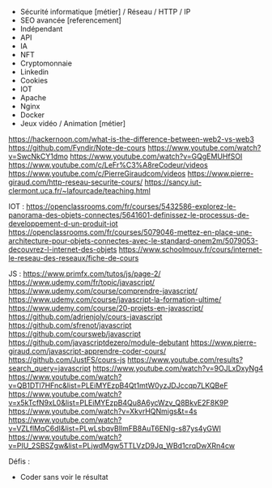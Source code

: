 - Sécurité informatique [métier] / Réseau / HTTP / IP 
- SEO avancée [referencement]
- Indépendant
- API
- IA
- NFT
- Cryptomonnaie
- Linkedin
- Cookies
- IOT
- Apache
- Nginx
- Docker
- Jeux vidéo / Animation [métier]

https://hackernoon.com/what-is-the-difference-between-web2-vs-web3
https://github.com/Fyndir/Note-de-cours
https://www.youtube.com/watch?v=SwcNkCY1dmo
https://www.youtube.com/watch?v=GQgEMUHfSOI
https://www.youtube.com/c/LeFr%C3%A8reCodeur/videos
https://www.youtube.com/c/PierreGiraudcom/videos
https://www.pierre-giraud.com/http-reseau-securite-cours/
https://sancy.iut-clermont.uca.fr/~lafourcade/teaching.html


IOT :
https://openclassrooms.com/fr/courses/5432586-explorez-le-panorama-des-objets-connectes/5641601-definissez-le-processus-de-developpement-d-un-produit-iot
https://openclassrooms.com/fr/courses/5079046-mettez-en-place-une-architecture-pour-objets-connectes-avec-le-standard-onem2m/5079053-decouvrez-l-internet-des-objets
https://www.schoolmouv.fr/cours/internet-le-reseau-des-reseaux/fiche-de-cours

JS :
https://www.primfx.com/tutos/js/page-2/
https://www.udemy.com/fr/topic/javascript/
https://www.udemy.com/course/comprendre-javascript/
https://www.udemy.com/course/javascript-la-formation-ultime/
https://www.udemy.com/course/20-projets-en-javascript/
https://github.com/adrienjoly/cours-javascript
https://github.com/sfrenot/javascript
https://github.com/coursweb/javascript
https://github.com/javascriptdezero/module-debutant
https://www.pierre-giraud.com/javascript-apprendre-coder-cours/
https://github.com/JustFS/cours-js
https://www.youtube.com/results?search_query=javascript
https://www.youtube.com/watch?v=9OJLxDxyNg4
https://www.youtube.com/watch?v=QB1DTl7HFnc&list=PLEiMYEzpB4Qt1mtW0yzJDJccqp7LKQBeF
https://www.youtube.com/watch?v=x5kTcfN9xL0&list=PLEiMYEzpB4Qu8A6ycWzv_Q8BkvE2F8K9P
https://www.youtube.com/watch?v=XkvrHQNmigs&t=4s
https://www.youtube.com/watch?v=VZLflMqC6dI&list=PLwLsbqvBlImFB8AuT6ENIg-s87ys4yGWI
https://www.youtube.com/watch?v=PIU_2SBSZgw&list=PLjwdMgw5TTLVzD9Jq_WBd1crqDwXRn4cw

Défis :
- Coder sans voir le résultat